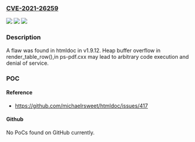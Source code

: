 ### [CVE-2021-26259](https://cve.mitre.org/cgi-bin/cvename.cgi?name=CVE-2021-26259)
![](https://img.shields.io/static/v1?label=Product&message=htmldoc&color=blue)
![](https://img.shields.io/static/v1?label=Version&message=n%2Fa&color=blue)
![](https://img.shields.io/static/v1?label=Vulnerability&message=CWE-787-%3ECWE-400&color=brighgreen)

### Description

A flaw was found in htmldoc in v1.9.12. Heap buffer overflow in render_table_row(),in ps-pdf.cxx may lead to arbitrary code execution and denial of service.

### POC

#### Reference
- https://github.com/michaelrsweet/htmldoc/issues/417

#### Github
No PoCs found on GitHub currently.

